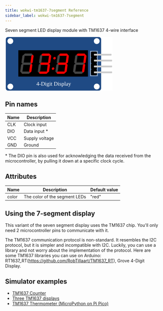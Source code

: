 ```yaml
---
title: wokwi-tm1637-7segment Reference
sidebar_label: wokwi-tm1637-7segment
---
```


Seven segment LED display module with TM1637 4-wire interface

![Wokwi TM1637 Seven Segment](wokwi-tm1637-7segment.svg)

## Pin names

| Name | Description    |
| ---- | -------------- |
| CLK  | Clock input    |
| DIO  | Data input \*  |
| VCC  | Supply voltage |
| GND  | Ground         |

\* The DIO pin is also used for acknowledging the data received from the microcontroller, by pulling it down at a specific clock cycle.

## Attributes

| Name  | Description                   | Default value |
| ----- | ----------------------------- | ------------- |
| color | The color of the segment LEDs | "red"         |

## Using the 7-segment display

This variant of the seven segment display uses the TM1637 chip. You'll only need 2 microcontroller pins to communicate with it.

The TM1637 communication protocol is non-standard. It resembles the I2C protocol, but it is simpler and incompatible with I2C. Luckily, you can use a library and not worry about the implementation of the protocol. Here are some TM1637 libraries you can use on Arduino: RT1637_RT(https://github.com/RobTillaart/TM1637_RT), Grove 4-Digit Display.

## Simulator examples

- [TM1637 Counter](https://wokwi.com/projects/339227323398095442)
- [Three TM1637 displays](https://wokwi.com/projects/356661328560439297)
- [TM1637 Thermometer (MicroPython on Pi Pico)](https://wokwi.com/projects/339373435833549395)
